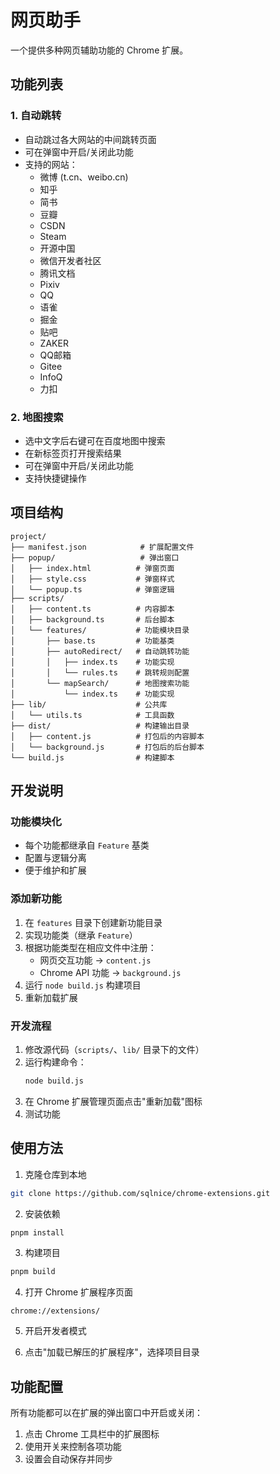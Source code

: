 # 网页助手

一个提供多种网页辅助功能的 Chrome 扩展。

## 功能列表

### 1. 自动跳转
- 自动跳过各大网站的中间跳转页面
- 可在弹窗中开启/关闭此功能
- 支持的网站：
  - 微博 (t.cn、weibo.cn)
  - 知乎
  - 简书
  - 豆瓣
  - CSDN
  - Steam
  - 开源中国
  - 微信开发者社区
  - 腾讯文档
  - Pixiv
  - QQ
  - 语雀
  - 掘金
  - 贴吧
  - ZAKER
  - QQ邮箱
  - Gitee
  - InfoQ
  - 力扣

### 2. 地图搜索
- 选中文字后右键可在百度地图中搜索
- 在新标签页打开搜索结果
- 可在弹窗中开启/关闭此功能
- 支持快捷键操作

## 项目结构

```
project/
├── manifest.json            # 扩展配置文件
├── popup/                   # 弹出窗口
│   ├── index.html          # 弹窗页面
│   ├── style.css           # 弹窗样式
│   └── popup.ts            # 弹窗逻辑
├── scripts/
│   ├── content.ts          # 内容脚本
│   ├── background.ts       # 后台脚本
│   └── features/           # 功能模块目录
│       ├── base.ts         # 功能基类
│       ├── autoRedirect/   # 自动跳转功能
│       │   ├── index.ts    # 功能实现
│       │   └── rules.ts    # 跳转规则配置
│       └── mapSearch/      # 地图搜索功能
│           └── index.ts    # 功能实现
├── lib/                    # 公共库
│   └── utils.ts            # 工具函数
├── dist/                   # 构建输出目录
│   ├── content.js          # 打包后的内容脚本
│   └── background.js       # 打包后的后台脚本
└── build.js                # 构建脚本
```

## 开发说明

### 功能模块化
- 每个功能都继承自 `Feature` 基类
- 配置与逻辑分离
- 便于维护和扩展

### 添加新功能
1. 在 `features` 目录下创建新功能目录
2. 实现功能类（继承 `Feature`）
3. 根据功能类型在相应文件中注册：
   - 网页交互功能 → `content.js`
   - Chrome API 功能 → `background.js`
4. 运行 `node build.js` 构建项目
5. 重新加载扩展

### 开发流程
1. 修改源代码（`scripts/`、`lib/` 目录下的文件）
2. 运行构建命令：
   ```bash
   node build.js
   ```
3. 在 Chrome 扩展管理页面点击"重新加载"图标
4. 测试功能

## 使用方法

1. 克隆仓库到本地
```bash
git clone https://github.com/sqlnice/chrome-extensions.git
```

2. 安装依赖
```bash
pnpm install
```

3. 构建项目
```bash
pnpm build
```

4. 打开 Chrome 扩展程序页面
```
chrome://extensions/
```

5. 开启开发者模式

6. 点击"加载已解压的扩展程序"，选择项目目录

## 功能配置

所有功能都可以在扩展的弹出窗口中开启或关闭：

1. 点击 Chrome 工具栏中的扩展图标
2. 使用开关来控制各项功能
3. 设置会自动保存并同步
